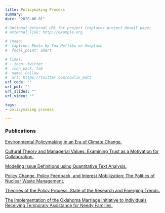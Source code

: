 ```yaml
---
title: Policymaking Process
summary:
date: "2020-06-01"

# Optional external URL for project (replaces project detail page).
# external_link: http://example.org

# image:
#  caption: Photo by Toa Heftiba on Unsplash
#  focal_point: Smart

# links:
# - icon: twitter
#  icon_pack: fab
#  name: Follow
#  url: https://twitter.com/nowlin_matt
url_code: ""
url_pdf: ""
url_slides: ""
url_video: ""

tags:
- policymaking process

---
```


### Publications 

<i class="fas fa-book"></i> <a href="/publication/env-book/" itemprop="url"><span itemprop="name">Environmental Policymaking in an Era of Climate Change.</span></a> 

<i class="far fa-file"></i> <a href="/publication/ct-managers/" itemprop="url"><span itemprop="name">Cultural Theory and Managerial Values: Examining Trust as a Motivation for Collaboration.</span></a>

<i class="far fa-file"></i> <a href="/publication/issue-definitions/" itemprop="url"><span itemprop="name">Modeling Issue Definitions using Quantitative Text Analysis.</span></a>

<i class="far fa-file"></i> <a href="/publication/change-feedback/" itemprop="url"><span itemprop="name">Policy Change, Policy Feedback, and Interest Mobilization: The Politics of Nuclear Waste Management.</span></a>

<i class="far fa-file"></i> <a href="/publication/process-theory/" itemprop="url"><span itemprop="name">Theories of the Policy Process: State of the Research and Emerging Trends.</span></a>

<i class="far fa-file"></i> <a href="/publication/ok-marriage/" itemprop="url"><span itemprop="name">The Implementation of the Oklahoma Marriage Initiative to Individuals Receiving Temporary Assistance for Needy Families.</span></a>
